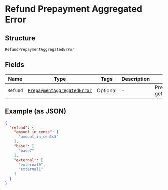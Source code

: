 
# Refund Prepayment Aggregated Error

## Structure

`RefundPrepaymentAggregatedError`

## Fields

| Name | Type | Tags | Description | Getter | Setter |
|  --- | --- | --- | --- | --- | --- |
| `Refund` | [`PrepaymentAggregatedError`](../../doc/models/prepayment-aggregated-error.md) | Optional | - | PrepaymentAggregatedError getRefund() | setRefund(PrepaymentAggregatedError refund) |

## Example (as JSON)

```json
{
  "refund": {
    "amount_in_cents": [
      "amount_in_cents5"
    ],
    "base": [
      "base7"
    ],
    "external": [
      "external0",
      "external1"
    ]
  }
}
```

